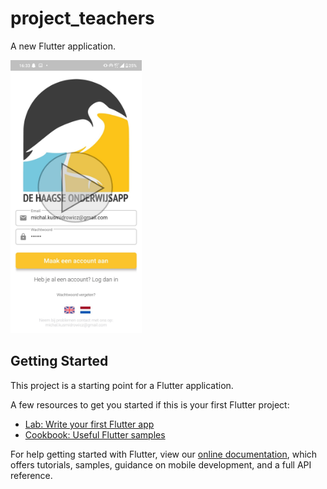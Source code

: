 # project_teachers

A new Flutter application.

<p>
<a href="https://www.youtube.com/watch?v=f5fdTGTj8Cc&feature=youtu.be">
<img width="210" src="screenshots/play_video.jpg">
</a>
</p>

## Getting Started

This project is a starting point for a Flutter application.

A few resources to get you started if this is your first Flutter project:

- [Lab: Write your first Flutter app](https://flutter.dev/docs/get-started/codelab)
- [Cookbook: Useful Flutter samples](https://flutter.dev/docs/cookbook)

For help getting started with Flutter, view our
[online documentation](https://flutter.dev/docs), which offers tutorials,
samples, guidance on mobile development, and a full API reference.

